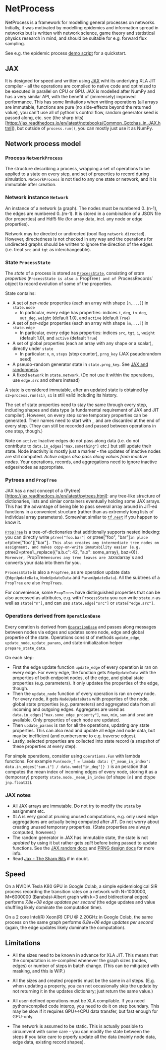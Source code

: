 # NetProcess

NetProcess is a framework for modelling general processes on networks. Initially, it was motivated by modelling epidemics and information spread in networks but is written with network science, game theory and statistical physics research in mind, and should be suitable for e.g. forward flux sampling.

See e.g. the epidemic process [demo script](https://github.com/gavento/netprocess/blob/master/netprocess/scripts/epi_demo.py) for a quickstart.

## JAX

It is designed for speed and written using [JAX](https://jax.readthedocs.io/en/latest/) wiht its underlying XLA JIT compiler - all the operations are compiled to native code and optimized to be executed in parallel on CPU or GPU. JAX is modelled after NumPy and has a very similar API, with the benefit of (immensely) improved performance. This has some limitations when writing operations (all arrays are immutable, functions are pure (no side-effects beyond the returned value), you can't use all of python's control flow, random generator seed is passed along, etc. see (the sharp bits)[https://jax.readthedocs.io/en/latest/notebooks/Common_Gotchas_in_JAX.html]), but outside of `process.run()`, you can mostly just use it as NumPy.

## Network process model

### Process `NetworkProcess`

The structure describing a process, wrapping a set of operations to be applied to a state on every step, and set of properties to record during simulation.
`NetworkProcess` is not tied to any one state or network, and it is immutable after creation.

### Network instance `Network`

An instance of a network (a graph). The nodes must be numbered 0..(n-1), the edges are numbered 0..(m-1).
It is stored in a combination of a JSON file (for properties) and Hdf5 file (for array data, incl. any node or edge properties).

Network may be directed or undirected (bool flag `network.directed`). However, directedness is not checked in any way and the operations for undirected graphs should be written to ignore the direction of the edges (i.e. treat `src` and `tgt` as interchangeable).

### State `ProcessState`

The *state* of a process is stored as [`ProcessState`](https://github.com/gavento/netprocess/blob/master/netprocess/network_process/state.py), consisting of _state properties_ (`ProcessState is also a `PropTree`) and of `ProcessRecords` object to record evolution of some of the properties.

State contains:
* A set of _per-node_ properties (each an array with shape `[n,...]`) in `state.node`
  * In particular, every edge has properties: indices `i`, `deg`, `in_deg`, `out_deg`, `weight` (default 1.0), and `active` (default `True`)
* A set of _per-edge_ properties (each an array with shape `[m,...]`) in `state.edge`
  * In particular, every edge has properties: indices `src`, `tgt`, `i`, `weight` (default 1.0), and `active` (default `True`)
* A set of global properties (each an array with any shape or a scalar), directly under `state`
  * In particular: `n`, `m`, `steps` (step counter), `prng_key` (JAX pseudorandom seed)
* A pseudo-random generator state in `state.prng_key`. See [JAX and randomness](https://jax.readthedocs.io/en/latest/jax.random.html).
* A fixed `Network` in `state.network`. (Do not use it within the operations, use `edge.src` and others instead)

A state is considered immutable, after an updated state is obtained by `s2=process.run(s1)`, `s1` is still valid including its history.

The set of state properties need to stay the same through every step, including shapes and data type (a fundamental requirement of JAX and JIT compiler). However, on every step some temporary properties can be generated. Their names need to start with `_` and are discarded at the end of every step. (They can still be recorded and passed between operations in one step, though.)

Note on `active`: Inactive edges do not pass along data (i.e. do not contribute to `data.in_edges["max.something"]` etc.) but still update their state. Node inactivity is mostly just a marker - the updates of inactive nodes are still computed. *Active edges also pass along values from inactive nodes.* Your operations, records, and aggregations need to ignore inactive edges/nodes as appropriate.

### Pytrees and `PropTree`

JAX has a neat concept of a (Pytree)[https://jax.readthedocs.io/en/latest/pytrees.html]: any tree-like structure of dictionaries, lists and simiar containers eventually holding some JAX arrays. This has the advantage of being ble to pass several array around in JIT-ed functions in a convenient structure (rather than as extremely long lists of individual array parameters). Somewhat similar to [`tf.nest`](https://www.tensorflow.org/api_docs/python/tf/nest) if you happen to know it.

[`PropTree`](https://github.com/gavento/netprocess/blob/master/netprocess/utils/prop_tree.py) is a tree-of-dictionaries that additionally supports nested indexing: you can directly write `ptree["foo.bar"]` or ptree["foo", "bar"]` in place of `ptree["foo"]["bar"]`. This also creates any intermediate tree nodes on assignment, and makes copy-on-write immutability easier (e.g. `ptree2=ptree1._replace({"a.b.c": 42, "a.x": some_array}, baz=0)`). Moreover, `PropTree` ensures any tree leaves are JAX `ndarray`s and converts your data into them for you.

`ProcessState` is also a `PropTree`, as are operation update data (`EdgeUpdateData`, `NodeUpdateData` and `ParamUpdateData`). All the subtrees of a `PropTree` are also `PropTree`s.

For convenience, some `PropTrees` have distinguished properties that can be also accessed as attributes, e.g. with `ProcessState` you can write `state.n` as well as `state["n"]`, and can use `state.edge["src"]` or `state["edge.src"]`.

### Operations derived from `OperationBase`

Every oeration is derived from [`OperationBase`](https://github.com/gavento/netprocess/blob/master/netprocess/network_process/operation.py) and passes along messages between nodes via edges and updates some node, edge and global propertie of the state. Operations consist of methods `update_edge`, `update_node`, `update_params`, and state-initialization helper `prepare_state_data`.

On each step:

* First the edge update function `update_edge` of every operation is ran on every edge. For every edge, the function gets `EdgeUpdateData` with the properties of both endpoint nodes, of the edge, and global state properties (e.g. parameters). It only updates the properties of the edge, though.
* Then the `update_node` function of every operation is ran on evey node. For every node, it gets `NodeUpdateData` with properties of the node, global state properties (e.g. parameters) and aggregated data from all incoming and outgoing edges. Aggregates are used as `data.in_edges["max.some_edge_property"]`, `max`, `min`, `sum` and `prod` are available. Only properties of each node are updated.
* Then `update_params` is ran for all the operations, updating _any_ state properties. This can also read and update all edge and node data, but may be inefficient (and cumbersome to e.g. traverse edges).
* Lastly, selected properties are collected into state record (a snapshot of these properties at every step).

For simple operations, consider using `operations.Fun` with lambda functions. For example `Fun(node_f = lambda data: {"_mean_in_index": data.in_edges["sum.i"] / data.node["in_deg"]} )` is an peration that computes the mean index of incoming edges of every node, storing it as a (temporary) property `state.node._mean_in_index` (of shape `[n]` and dtype `jnp.float32`).

### JAX notes

* All JAX arrays are immutable. Do not try to modify the `state` by assignment etc.
* XLA is very good at pruning unused computations, e.g. only used edge aggregations are actually being computed after JIT. Do not worry about creating unused temporary properties. (State properties are always computed, however.)
* The random generator in JAX has immutable state, the state is not *updated* by using it but rather gets *split* before being passed to update functions. See the [JAX.random docs](https://jax.readthedocs.io/en/latest/jax.random.html) and [PRNG design docs](https://github.com/google/jax/blob/master/design_notes/prng.md) for more info.
* Read [Jax - The Sharp Bits](https://jax.readthedocs.io/en/latest/notebooks/Common_Gotchas_in_JAX.html) if in doubt.

## Speed

On a NVIDIA Tesla K80 GPU in Google Colab, a simple epidemiological SIR process recording the transition rates on a network with N=1000000, M=6000000 (Barabási-Albert graph with k=3 and bidirectional edges) performs *7.8e+08 edge updates per second* (the edge updates and value shuffling likely dominate the computation time).

On a 2 core Intel(R) Xeon(R) CPU @ 2.20GHz in Google Colab, the same process on the same graph performs *6.8e+06 edge updates per second* (again, the edge updates likely dominate the computation).


## Limitations

* All the sizes need to be known in advance for XLA JIT. This means that the computation is re-compiled whenever the graph sizes (nodes, edges) or number of steps in batch change.
(This can be mitigated with masking, and this is WIP.)

* All the sizes and created propertis must be the same in all steps. (E.g. when updating a property, you can not occasionally skip the update by not returning it in the updates dictionary; just return the same value.)

* All user-defined operations must be XLA compilable. If you need python/compiled code interop, you need to do it on step boundary. This may be slow if it requires GPU<->CPU data transfer, but fast enough for GPU-only.

* The network is assumed to be static. This is actually possible to circumvent with some care - you can modify the state between the steps if you take care to prperly update all the data (mainly node data, edge data, existing record shapes).
